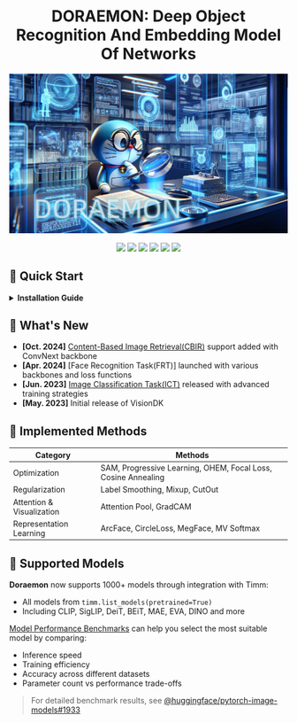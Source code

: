 # <div align="center">DORAEMON: Deep Object Recognition And Embedding Model Of Networks</div>

<p align="center">
<img src="./misc/doraemon.jpg">
</p>

<p align="center">
<img src="https://img.shields.io/badge/python-3.10-blue.svg">
<img src="https://img.shields.io/badge/pytorch-2.0+-orange.svg">
<img src="https://img.shields.io/badge/torchmetrics-0.11.4-green.svg">
<img src="https://img.shields.io/badge/timm-0.9.16-red.svg">
<img src="https://img.shields.io/badge/opencv-4.7.0-lightgrey.svg">
<a href="LICENSE"><img src="https://img.shields.io/badge/license-MIT-blue.svg"></a>
</p>

## 🚀 Quick Start

<details>
<summary><b>Installation Guide</b></summary>

```bash
# Create and activate environment
conda create -n doraemon python=3.10 -y && conda activate doraemon

# Install PyTorch (CUDA or CPU version)
conda install pytorch torchvision torchaudio pytorch-cuda=11.8 -c pytorch -c nvidia -y
# or
conda install pytorch torchvision torchaudio cpuonly -c pytorch -y

# Install dependencies
pip install -r requirements.txt

# For CBIR functionality
conda install faiss-gpu=1.8.0 -c pytorch -y

# Optional: Install Arial font for faster inference
mkdir -p ~/.config/Doraemon && cp misc/Arial.ttf ~/.config/Doraemon
```
</details>

## 📢 What's New

- **[Oct. 2024]** [Content-Based Image Retrieval(CBIR)](models/faceX/README_CBIR.md) support added with ConvNext backbone
- **[Apr. 2024]** [Face Recognition Task(FRT)] launched with various backbones and loss functions
- **[Jun. 2023]** [Image Classification Task(ICT)](models/classifier/README.md) released with advanced training strategies
- **[May. 2023]** Initial release of VisionDK

## 🎯 Implemented Methods

|Category | Methods |
|----------|---------|
| Optimization | SAM, Progressive Learning, OHEM, Focal Loss, Cosine Annealing |
| Regularization | Label Smoothing, Mixup, CutOut |
| Attention & Visualization | Attention Pool, GradCAM |
| Representation Learning | ArcFace, CircleLoss, MegFace, MV Softmax |

## 🔮 Supported Models
 
**Doraemon** now supports 1000+ models through integration with Timm:
 
- All models from `timm.list_models(pretrained=True)`
- Including CLIP, SigLIP, DeiT, BEiT, MAE, EVA, DINO and more

[Model Performance Benchmarks](https://github.com/huggingface/pytorch-image-models/tree/main/results) can help you select the most suitable model by comparing:
- Inference speed
- Training efficiency 
- Accuracy across different datasets
- Parameter count vs performance trade-offs

> For detailed benchmark results, see [@huggingface/pytorch-image-models#1933](https://github.com/huggingface/pytorch-image-models/issues/1933)
